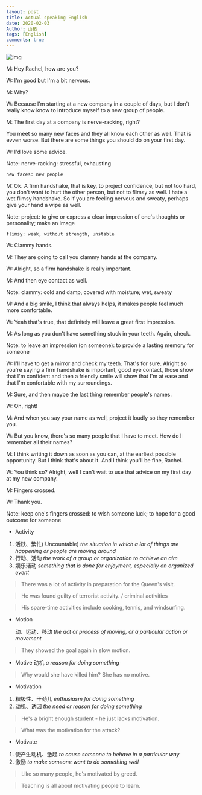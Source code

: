 ```yaml
---
layout: post
title: Actual speaking English
date: 2020-02-03
Author: 山猪
tags: [English]
comments: true
---
```

![img](http://img.arirang.com/A_UpFile/Template/TP190328175316_A1.jpg)

<!-- more -->

M: Hey Rachel, how are you?

W: I'm good but I'm a bit nervous.

M: Why?

W: Because I'm starting at a new company in a couple of days, but I don't really know know to introduce myself to a new group of people.

M: The first day at a company is nerve-racking, right?

   You meet so many new faces and they all know each other as well. That is evven worse. But there are some things you should do on your first day.

W: I'd love some advice.

Note: 
    nerve-racking: stressful, exhausting

    new faces: new people

M: Ok. A firm handshake, that is key, to project confidence, but not too hard, you don't want to hurt the other person, but not to flimsy as well. I hate a wet flimsy handshake. So if you are feeling nervous and sweaty, perhaps give your hand a wipe as well.

Note:
    project: to give or express a clear impression of one's thoughts or personality; make an image

    flimsy: weak, without strength, unstable

W: Clammy hands.

M: They are going to call you clammy hands at the company.

W: Alright, so a firm handshake is really important.

M: And then eye contact as well.

Note:
    clammy: cold and damp, covered with moisture; wet, sweaty

M: And a big smile, I think that always helps, it makes people feel much more comfortable.

W: Yeah that's true, that definitely will leave a great first impression.

M: As long as you don't have something stuck in your teeth. Again, check.

Note:
    to leave an impression (on someone): to provide a lasting memory for someone

W: I'll have to get a mirror and check my teeth. That's for sure. Alright so you're saying a firm handshake is important, good eye contact, those show that I'm confident and then a friendly smile will show that I'm at ease and that I'm confortable with my surroundings.

M: Sure, and then maybe the last thing remember people's names.

W: Oh, right!

M: And when you say your name as well, project it loudly so they remember you.

W: But you know, there's so many people that I have to meet. How do I remember all their names?

M: I think writing it down as soon as you can, at the earliest possible opportunity. But I think that's about it. And I think you'll be fine, Rachel.

W: You think so? Alright, well I can't wait to use that advice on my first day at my new company.

M: Fingers crossed.

W: Thank you.

Note:
    keep one's fingers crossed: to wish someone luck; to hope for a good outcome for someone



- Activity
1. 活跃、繁忙( Uncountable) *the situation in which a lot of things are happening or people are moving around*
2. 行动、活动 *the work of a group or organization to achieve an aim*
3. 娱乐活动 *something that is done for enjoyment, especially an organized event*

>  There was a lot of activity in preparation for the Queen's visit.

>  He was found guilty of terrorist activity. / criminal activities

>  His spare-time activities include cooking, tennis, and windsurfing.

- Motion

  动、运动、移动 *the act or process of moving, or a particular action or movement*

>  They showed the goal again in slow motion.

- Motive
  动机 *a reason for doing something*

>  Why would she have killed him? She has no motive.

- Motivation
1. 积极性、干劲儿 *enthusiasm for doing something* 
2. 动机、诱因 *the need or reason for doing something*

>  He's a bright enough student - he just lacks motivation.

>  What was the motivation for the attack?

- Motivate
1. 使产生动机、激起 *to cause someone to behave in a particular way* 
2. 激励 *to make someone want to do something well*

>  Like so many people, he's motivated by greed.

>  Teaching is all about motivating people to learn.



